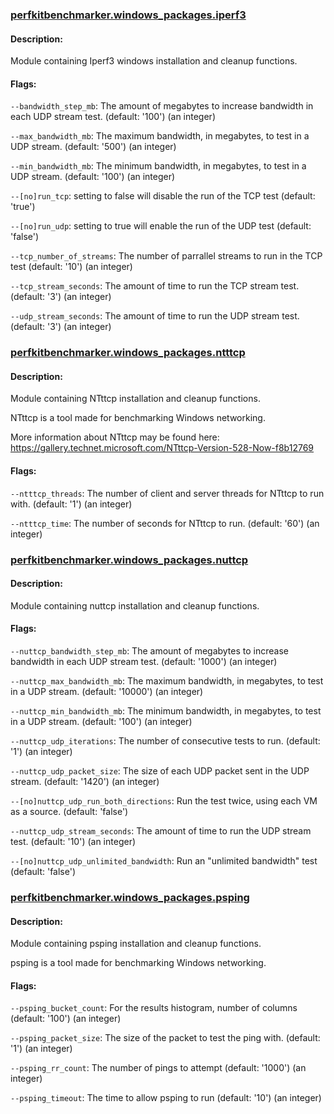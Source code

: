 ### [perfkitbenchmarker.windows_packages.iperf3 ](../perfkitbenchmarker/windows_packages/iperf3.py)

#### Description:

Module containing Iperf3 windows installation and cleanup functions.

#### Flags:

`--bandwidth_step_mb`: The amount of megabytes to increase bandwidth in each UDP
    stream test.
    (default: '100')
    (an integer)

`--max_bandwidth_mb`: The maximum bandwidth, in megabytes, to test in a UDP
    stream.
    (default: '500')
    (an integer)

`--min_bandwidth_mb`: The minimum bandwidth, in megabytes, to test in a UDP
    stream.
    (default: '100')
    (an integer)

`--[no]run_tcp`: setting to false will disable the run of the TCP test
    (default: 'true')

`--[no]run_udp`: setting to true will enable the run of the UDP test
    (default: 'false')

`--tcp_number_of_streams`: The number of parrallel streams to run in the TCP
    test
    (default: '10')
    (an integer)

`--tcp_stream_seconds`: The amount of time to run the TCP stream test.
    (default: '3')
    (an integer)

`--udp_stream_seconds`: The amount of time to run the UDP stream test.
    (default: '3')
    (an integer)

### [perfkitbenchmarker.windows_packages.ntttcp ](../perfkitbenchmarker/windows_packages/ntttcp.py)

#### Description:

Module containing NTttcp installation and cleanup functions.

NTttcp is a tool made for benchmarking Windows networking.

More information about NTttcp may be found here:
https://gallery.technet.microsoft.com/NTttcp-Version-528-Now-f8b12769


#### Flags:

`--ntttcp_threads`: The number of client and server threads for NTttcp to run
    with.
    (default: '1')
    (an integer)

`--ntttcp_time`: The number of seconds for NTttcp to run.
    (default: '60')
    (an integer)

### [perfkitbenchmarker.windows_packages.nuttcp ](../perfkitbenchmarker/windows_packages/nuttcp.py)

#### Description:

Module containing nuttcp installation and cleanup functions.

#### Flags:

`--nuttcp_bandwidth_step_mb`: The amount of megabytes to increase bandwidth in
    each UDP stream test.
    (default: '1000')
    (an integer)

`--nuttcp_max_bandwidth_mb`: The maximum bandwidth, in megabytes, to test in a
    UDP stream.
    (default: '10000')
    (an integer)

`--nuttcp_min_bandwidth_mb`: The minimum bandwidth, in megabytes, to test in a
    UDP stream.
    (default: '100')
    (an integer)

`--nuttcp_udp_iterations`: The number of consecutive tests to run.
    (default: '1')
    (an integer)

`--nuttcp_udp_packet_size`: The size of each UDP packet sent in the UDP stream.
    (default: '1420')
    (an integer)

`--[no]nuttcp_udp_run_both_directions`: Run the test twice, using each VM as a
    source.
    (default: 'false')

`--nuttcp_udp_stream_seconds`: The amount of time to run the UDP stream test.
    (default: '10')
    (an integer)

`--[no]nuttcp_udp_unlimited_bandwidth`: Run an "unlimited bandwidth" test
    (default: 'false')

### [perfkitbenchmarker.windows_packages.psping ](../perfkitbenchmarker/windows_packages/psping.py)

#### Description:

Module containing psping installation and cleanup functions.

psping is a tool made for benchmarking Windows networking.



#### Flags:

`--psping_bucket_count`: For the results histogram, number of columns
    (default: '100')
    (an integer)

`--psping_packet_size`: The size of the packet to test the ping with.
    (default: '1')
    (an integer)

`--psping_rr_count`: The number of pings to attempt
    (default: '1000')
    (an integer)

`--psping_timeout`: The time to allow psping to run
    (default: '10')
    (an integer)

